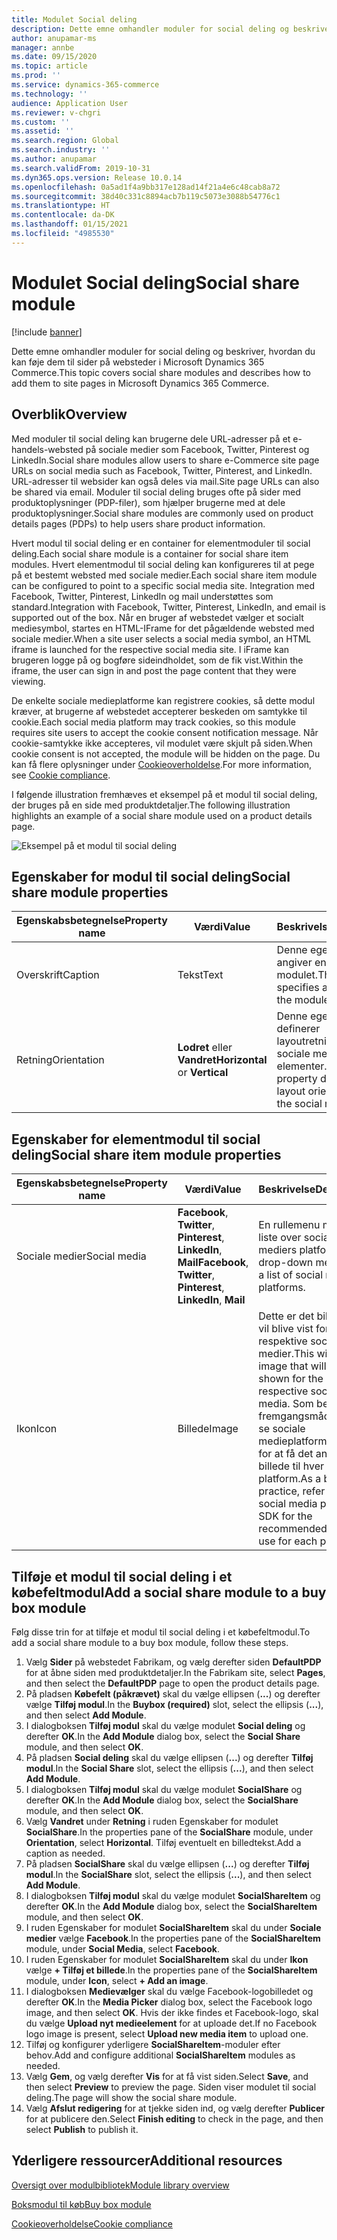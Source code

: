 ```yaml
---
title: Modulet Social deling
description: Dette emne omhandler moduler for social deling og beskriver, hvordan du kan føje dem til sider på websteder i Microsoft Dynamics 365 Commerce.
author: anupamar-ms
manager: annbe
ms.date: 09/15/2020
ms.topic: article
ms.prod: ''
ms.service: dynamics-365-commerce
ms.technology: ''
audience: Application User
ms.reviewer: v-chgri
ms.custom: ''
ms.assetid: ''
ms.search.region: Global
ms.search.industry: ''
ms.author: anupamar
ms.search.validFrom: 2019-10-31
ms.dyn365.ops.version: Release 10.0.14
ms.openlocfilehash: 0a5ad1f4a9bb317e128ad14f21a4e6c48cab8a72
ms.sourcegitcommit: 38d40c331c8894acb7b119c5073e3088b54776c1
ms.translationtype: HT
ms.contentlocale: da-DK
ms.lasthandoff: 01/15/2021
ms.locfileid: "4985530"
---
```

# <a name="social-share-module"></a><span data-ttu-id="200b8-103">Modulet Social deling</span><span class="sxs-lookup"><span data-stu-id="200b8-103">Social share module</span></span>

[!include [banner](includes/banner.md)]

<span data-ttu-id="200b8-104">Dette emne omhandler moduler for social deling og beskriver, hvordan du kan føje dem til sider på websteder i Microsoft Dynamics 365 Commerce.</span><span class="sxs-lookup"><span data-stu-id="200b8-104">This topic covers social share modules and describes how to add them to site pages in Microsoft Dynamics 365 Commerce.</span></span>

## <a name="overview"></a><span data-ttu-id="200b8-105">Overblik</span><span class="sxs-lookup"><span data-stu-id="200b8-105">Overview</span></span>

<span data-ttu-id="200b8-106">Med moduler til social deling kan brugerne dele URL-adresser på et e-handels-websted på sociale medier som Facebook, Twitter, Pinterest og LinkedIn.</span><span class="sxs-lookup"><span data-stu-id="200b8-106">Social share modules allow users to share e-Commerce site page URLs on social media such as Facebook, Twitter, Pinterest, and LinkedIn.</span></span> <span data-ttu-id="200b8-107">URL-adresser til websider kan også deles via mail.</span><span class="sxs-lookup"><span data-stu-id="200b8-107">Site page URLs can also be shared via email.</span></span> <span data-ttu-id="200b8-108">Moduler til social deling bruges ofte på sider med produktoplysninger (PDP-filer), som hjælper brugerne med at dele produktoplysninger.</span><span class="sxs-lookup"><span data-stu-id="200b8-108">Social share modules are commonly used on product details pages (PDPs) to help users share product information.</span></span>

<span data-ttu-id="200b8-109">Hvert modul til social deling er en container for elementmoduler til social deling.</span><span class="sxs-lookup"><span data-stu-id="200b8-109">Each social share module is a container for social share item modules.</span></span> <span data-ttu-id="200b8-110">Hvert elementmodul til social deling kan konfigureres til at pege på et bestemt websted med sociale medier.</span><span class="sxs-lookup"><span data-stu-id="200b8-110">Each social share item module can be configured to point to a specific social media site.</span></span> <span data-ttu-id="200b8-111">Integration med Facebook, Twitter, Pinterest, LinkedIn og mail understøttes som standard.</span><span class="sxs-lookup"><span data-stu-id="200b8-111">Integration with Facebook, Twitter, Pinterest, LinkedIn, and email is supported out of the box.</span></span> <span data-ttu-id="200b8-112">Når en bruger af webstedet vælger et socialt mediesymbol, startes en HTML-IFrame for det pågældende websted med sociale medier.</span><span class="sxs-lookup"><span data-stu-id="200b8-112">When a site user selects a social media symbol, an HTML iframe is launched for the respective social media site.</span></span> <span data-ttu-id="200b8-113">I iFrame kan brugeren logge på og bogføre sideindholdet, som de fik vist.</span><span class="sxs-lookup"><span data-stu-id="200b8-113">Within the iframe, the user can sign in and post the page content that they were viewing.</span></span>

<span data-ttu-id="200b8-114">De enkelte sociale medieplatforme kan registrere cookies, så dette modul kræver, at brugerne af webstedet accepterer beskeden om samtykke til cookie.</span><span class="sxs-lookup"><span data-stu-id="200b8-114">Each social media platform may track cookies, so this module requires site users to accept the cookie consent notification message.</span></span> <span data-ttu-id="200b8-115">Når cookie-samtykke ikke accepteres, vil modulet være skjult på siden.</span><span class="sxs-lookup"><span data-stu-id="200b8-115">When cookie consent is not accepted, the module will be hidden on the page.</span></span> <span data-ttu-id="200b8-116">Du kan få flere oplysninger under [Cookieoverholdelse](cookie-compliance.md).</span><span class="sxs-lookup"><span data-stu-id="200b8-116">For more information, see [Cookie compliance](cookie-compliance.md).</span></span>

<span data-ttu-id="200b8-117">I følgende illustration fremhæves et eksempel på et modul til social deling, der bruges på en side med produktdetaljer.</span><span class="sxs-lookup"><span data-stu-id="200b8-117">The following illustration highlights an example of a social share module used on a product details page.</span></span>

![Eksempel på et modul til social deling](./media/ecommerce-socialshare.png)

## <a name="social-share-module-properties"></a><span data-ttu-id="200b8-119">Egenskaber for modul til social deling</span><span class="sxs-lookup"><span data-stu-id="200b8-119">Social share module properties</span></span>

| <span data-ttu-id="200b8-120">Egenskabsbetegnelse</span><span class="sxs-lookup"><span data-stu-id="200b8-120">Property name</span></span>             | <span data-ttu-id="200b8-121">Værdi</span><span class="sxs-lookup"><span data-stu-id="200b8-121">Value</span></span>                 | <span data-ttu-id="200b8-122">Beskrivelse</span><span class="sxs-lookup"><span data-stu-id="200b8-122">Description</span></span> |
|---------------------------|-----------------------|-------------|
| <span data-ttu-id="200b8-123">Overskrift</span><span class="sxs-lookup"><span data-stu-id="200b8-123">Caption</span></span>                  | <span data-ttu-id="200b8-124">Tekst</span><span class="sxs-lookup"><span data-stu-id="200b8-124">Text</span></span> | <span data-ttu-id="200b8-125">Denne egenskab angiver en titel til modulet.</span><span class="sxs-lookup"><span data-stu-id="200b8-125">This property specifies a caption for the module.</span></span> |
| <span data-ttu-id="200b8-126">Retning</span><span class="sxs-lookup"><span data-stu-id="200b8-126">Orientation</span></span> | <span data-ttu-id="200b8-127">**Lodret** eller **Vandret**</span><span class="sxs-lookup"><span data-stu-id="200b8-127">**Horizontal** or **Vertical**</span></span>  | <span data-ttu-id="200b8-128">Denne egenskab definerer layoutretningen for sociale mediers elementer.</span><span class="sxs-lookup"><span data-stu-id="200b8-128">This property defines the layout orientation for the social media items.</span></span> |

## <a name="social-share-item-module-properties"></a><span data-ttu-id="200b8-129">Egenskaber for elementmodul til social deling</span><span class="sxs-lookup"><span data-stu-id="200b8-129">Social share item module properties</span></span>
| <span data-ttu-id="200b8-130">Egenskabsbetegnelse</span><span class="sxs-lookup"><span data-stu-id="200b8-130">Property name</span></span>             | <span data-ttu-id="200b8-131">Værdi</span><span class="sxs-lookup"><span data-stu-id="200b8-131">Value</span></span>                 | <span data-ttu-id="200b8-132">Beskrivelse</span><span class="sxs-lookup"><span data-stu-id="200b8-132">Description</span></span> |
|---------------------------|-----------------------|-------------|
| <span data-ttu-id="200b8-133">Sociale medier</span><span class="sxs-lookup"><span data-stu-id="200b8-133">Social media</span></span>              | <span data-ttu-id="200b8-134">**Facebook**, **Twitter**, **Pinterest**, **LinkedIn**, **Mail**</span><span class="sxs-lookup"><span data-stu-id="200b8-134">**Facebook**, **Twitter**, **Pinterest**, **LinkedIn**, **Mail**</span></span> | <span data-ttu-id="200b8-135">En rullemenu med en liste over sociale mediers platforme.</span><span class="sxs-lookup"><span data-stu-id="200b8-135">A drop-down menu with a list of social media platforms.</span></span> |
| <span data-ttu-id="200b8-136">Ikon</span><span class="sxs-lookup"><span data-stu-id="200b8-136">Icon</span></span> |<span data-ttu-id="200b8-137">Billede</span><span class="sxs-lookup"><span data-stu-id="200b8-137">Image</span></span>    | <span data-ttu-id="200b8-138">Dette er det billede, der vil blive vist for de respektive sociale medier.</span><span class="sxs-lookup"><span data-stu-id="200b8-138">This will be the image that will be shown for the respective social media.</span></span> <span data-ttu-id="200b8-139">Som bedste fremgangsmåde kan du se sociale medieplatformes SDK for at få det anbefalede billede til hver platform.</span><span class="sxs-lookup"><span data-stu-id="200b8-139">As a best practice, refer to the social media platform's SDK for the recommended image to use for each platform.</span></span> |

## <a name="add-a-social-share-module-to-a-buy-box-module"></a><span data-ttu-id="200b8-140">Tilføje et modul til social deling i et købefeltmodul</span><span class="sxs-lookup"><span data-stu-id="200b8-140">Add a social share module to a buy box module</span></span>

<span data-ttu-id="200b8-141">Følg disse trin for at tilføje et modul til social deling i et købefeltmodul.</span><span class="sxs-lookup"><span data-stu-id="200b8-141">To add a social share module to a buy box module, follow these steps.</span></span>

1. <span data-ttu-id="200b8-142">Vælg **Sider** på webstedet Fabrikam, og vælg derefter siden **DefaultPDP** for at åbne siden med produktdetaljer.</span><span class="sxs-lookup"><span data-stu-id="200b8-142">In the Fabrikam site, select **Pages**, and then select the **DefaultPDP** page to open the product details page.</span></span> 
1. <span data-ttu-id="200b8-143">På pladsen **Købefelt (påkrævet)** skal du vælge ellipsen (**...**) og derefter vælge **Tilføj modul**.</span><span class="sxs-lookup"><span data-stu-id="200b8-143">In the **Buybox (required)** slot, select the ellipsis (**...**), and then select **Add Module**.</span></span>
1. <span data-ttu-id="200b8-144">I dialogboksen **Tilføj modul** skal du vælge modulet **Social deling** og derefter **OK**.</span><span class="sxs-lookup"><span data-stu-id="200b8-144">In the **Add Module** dialog box, select the **Social Share** module, and then select **OK**.</span></span>
1. <span data-ttu-id="200b8-145">På pladsen **Social deling** skal du vælge ellipsen (**...**) og derefter **Tilføj modul**.</span><span class="sxs-lookup"><span data-stu-id="200b8-145">In the **Social Share** slot, select the ellipsis (**...**), and then select **Add Module**.</span></span>
1. <span data-ttu-id="200b8-146">I dialogboksen **Tilføj modul** skal du vælge modulet **SocialShare** og derefter **OK**.</span><span class="sxs-lookup"><span data-stu-id="200b8-146">In the **Add Module** dialog box, select the **SocialShare** module, and then select **OK**.</span></span>
1. <span data-ttu-id="200b8-147">Vælg **Vandret** under **Retning** i ruden Egenskaber for modulet **SocialShare**.</span><span class="sxs-lookup"><span data-stu-id="200b8-147">In the properties pane of the **SocialShare** module, under **Orientation**, select **Horizontal**.</span></span> <span data-ttu-id="200b8-148">Tilføj eventuelt en billedtekst.</span><span class="sxs-lookup"><span data-stu-id="200b8-148">Add a caption as needed.</span></span>
1. <span data-ttu-id="200b8-149">På pladsen **SocialShare** skal du vælge ellipsen (**...**) og derefter **Tilføj modul**.</span><span class="sxs-lookup"><span data-stu-id="200b8-149">In the **SocialShare** slot, select the ellipsis (**...**), and then select **Add Module**.</span></span>
1. <span data-ttu-id="200b8-150">I dialogboksen **Tilføj modul** skal du vælge modulet **SocialShareItem** og derefter **OK**.</span><span class="sxs-lookup"><span data-stu-id="200b8-150">In the **Add Module** dialog box, select the **SocialShareItem** module, and then select **OK**.</span></span>
1. <span data-ttu-id="200b8-151">I ruden Egenskaber for modulet **SocialShareItem** skal du under **Sociale medier** vælge **Facebook**.</span><span class="sxs-lookup"><span data-stu-id="200b8-151">In the properties pane of the **SocialShareItem** module, under **Social Media**, select **Facebook**.</span></span>
1. <span data-ttu-id="200b8-152">I ruden Egenskaber for modulet **SocialShareItem** skal du under **Ikon** vælge **+ Tilføj et billede**.</span><span class="sxs-lookup"><span data-stu-id="200b8-152">In the properties pane of the **SocialShareItem** module, under **Icon**, select **+ Add an image**.</span></span>
1. <span data-ttu-id="200b8-153">I dialogboksen **Medievælger** skal du vælge Facebook-logobilledet og derefter **OK**.</span><span class="sxs-lookup"><span data-stu-id="200b8-153">In the **Media Picker** dialog box, select the Facebook logo image, and then select **OK**.</span></span> <span data-ttu-id="200b8-154">Hvis der ikke findes et Facebook-logo, skal du vælge **Upload nyt medieelement** for at uploade det.</span><span class="sxs-lookup"><span data-stu-id="200b8-154">If no Facebook logo image is present, select **Upload new media item** to upload one.</span></span>
1. <span data-ttu-id="200b8-155">Tilføj og konfigurer yderligere **SocialShareItem**-moduler efter behov.</span><span class="sxs-lookup"><span data-stu-id="200b8-155">Add and configure additional **SocialShareItem** modules as needed.</span></span>
1. <span data-ttu-id="200b8-156">Vælg **Gem**, og vælg derefter **Vis** for at få vist siden.</span><span class="sxs-lookup"><span data-stu-id="200b8-156">Select **Save**, and then select **Preview** to preview the page.</span></span> <span data-ttu-id="200b8-157">Siden viser modulet til social deling.</span><span class="sxs-lookup"><span data-stu-id="200b8-157">The page will show the social share module.</span></span>
1. <span data-ttu-id="200b8-158">Vælg **Afslut redigering** for at tjekke siden ind, og vælg derefter **Publicer** for at publicere den.</span><span class="sxs-lookup"><span data-stu-id="200b8-158">Select **Finish editing** to check in the page, and then select **Publish** to publish it.</span></span>

## <a name="additional-resources"></a><span data-ttu-id="200b8-159">Yderligere ressourcer</span><span class="sxs-lookup"><span data-stu-id="200b8-159">Additional resources</span></span>

[<span data-ttu-id="200b8-160">Oversigt over modulbibliotek</span><span class="sxs-lookup"><span data-stu-id="200b8-160">Module library overview</span></span>](starter-kit-overview.md)

[<span data-ttu-id="200b8-161">Boksmodul til køb</span><span class="sxs-lookup"><span data-stu-id="200b8-161">Buy box module</span></span>](add-buy-box.md)

[<span data-ttu-id="200b8-162">Cookieoverholdelse</span><span class="sxs-lookup"><span data-stu-id="200b8-162">Cookie compliance</span></span>](cookie-compliance.md)
